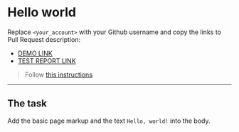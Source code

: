 # Hello world
Replace `<your_account>` with your Github username and copy the links to Pull Request description:
- [DEMO LINK](https://Faridun92.github.io/layout_hello-world/)
- [TEST REPORT LINK](https://Faridun92.github.io/layout_hello-world/report/html_report/)

> Follow [this instructions](https://mate-academy.github.io/layout_task-guideline/#how-to-solve-the-layout-tasks-on-github)
___

## The task 
Add the basic page markup and the text `Hello, world!` into the body.
